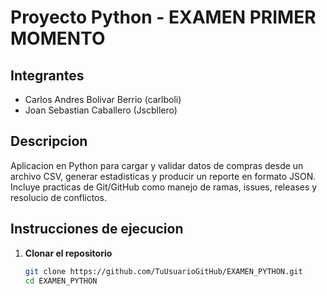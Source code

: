 # Proyecto Python - EXAMEN PRIMER MOMENTO

## Integrantes
- Carlos Andres Bolivar Berrio (carlboli)
- Joan Sebastian Caballero (Jscbllero)

## Descripcion
Aplicacion en Python para cargar y validar datos de compras desde un archivo CSV, generar estadisticas y producir un reporte en formato JSON.  
Incluye practicas de Git/GitHub como manejo de ramas, issues, releases y resolucio de conflictos.

## Instrucciones de ejecucion
1. **Clonar el repositorio**
   ```bash
   git clone https://github.com/TuUsuarioGitHub/EXAMEN_PYTHON.git
   cd EXAMEN_PYTHON

